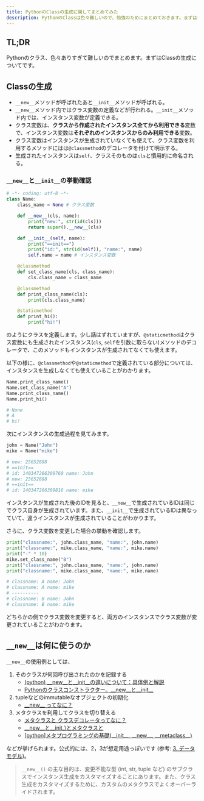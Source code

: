```yaml
---
title: PythonのClassの生成に関してまとめてみた
description: PythonのClassは色々難しいので、勉強のためにまとめておきます。まずはClassの生成に関してです。__new__と__init__を中心にまとめています。
---
```


## TL;DR

Pythonのクラス、色々ありすぎて難しいのでまとめます。まずはClassの生成についてです。

## Classの生成

- `__new__`メソッドが呼ばれたあと`__init__`メソッドが呼ばれる。
- `__new__`メソッド内ではクラス変数の定義などが行われる。`__init__`メソッド内では、インスタンス変数が定義できる。
- クラス変数は、**クラスから作成されたインスタンス全てから利用できる**変数で、インスタンス変数は**それぞれのインスタンスからのみ利用できる**変数。
- クラス変数はインスタンスが生成されていなくても使えて、クラス変数を利用するメソッドにはは`@classmethod`のデコレータを付けて明示する。
- 生成されたインスタンスは`self`、クラスそのものは`cls`と慣用的に命名される。

### `__new__`と`__init__`の挙動確認

```python
# -*- coding: utf-8 -*-
class Name:
    class_name = None # クラス変数

    def __new__(cls, name):
        print("new:", str(id(cls)))
        return super().__new__(cls)

    def __init__(self, name):
        print("==init==")
        print("id:", str(id(self)), "name:", name)
        self.name = name # インスタンス変数

    @classmethod
    def set_class_name(cls, class_name):
        cls.class_name = class_name

    @classmethod
    def print_class_name(cls):
        print(cls.class_name)

    @staticmethod
    def print_hi():
        print("hi!")
```

のようにクラスを定義します。少し話はずれていますが、`@staticmethod`はクラス変数にも生成されたインスタンス(`cls`, `self`を引数に取らない)メソッドのデコレータで、このメソッドもインスタンスが生成されてなくても使えます。

以下の様に、`@classmethod`や`@staticmethod`で定義されている部分については、インスタンスを生成しなくても使えていることがわかります。

```python
Name.print_class_name()
Name.set_class_name("A")
Name.print_class_name()
Name.print_hi()

# None
# A
# hi!
```

次にインスタンスの生成過程を見てみます。

```python
john = Name("John")
mike = Name("mike")

# new: 25652888
# ==init==
# id: 140347266309760 name: John
# new: 25652888
# ==init==
# id: 140347266309816 name: mike
```

インスタンスが生成された後のIDを見ると、`__new__`で生成されているIDは同じでクラス自身が生成されています。また、`__init__`で生成されているIDは異なっていて、違うインスタンスが生成されていることがわかります。

さらに、クラス変数を変更した場合の挙動を確認します。

```python 
print("classname:", john.class_name, "name:", john.name)
print("classname:", mike.class_name, "name:", mike.name)
print("-" * 10)
mike.set_class_name("B")
print("classname:", john.class_name, "name:", john.name)
print("classname:", mike.class_name, "name:", mike.name)

# classname: A name: John
# classname: A name: mike
# ----------
# classname: B name: John
# classname: B name: mike
```

どちらかの側でクラス変数を変更すると、両方のインスタンスでクラス変数が変更されていることがわかります。


## `__new__`は何に使うのか

`__new__`の使用例としては、

1. そのクラスが何回呼び出されたのかを記録する
    - [(python) \_\_new\_\_と\_\_init\_\_の違いについて：具体例と解説](https://babaye.hatenablog.com/entry/2019/07/13/180916)
    - [Pythonのクラスコンストラクター。\_\_new\_\_と\_\_init\_\_](https://it-engineer-info.com/language/python/5686/)
2. tupleなどのimmutableなオブジェクトの初期化
    - [\_\_new\_\_ ってなに？](https://python.ms/new/)
3. メタクラスを利用してクラスを切り替える
    - [メタクラスと
クラスデコレータってなに？](https://python.ms/metaclass/)
    - [\_\_new\_\_と\_\_init\_\とメタクラスと](https://qiita.com/FGtatsuro/items/49f907a809e53b874b18)
    - [[python]メタプログラミングの基礎(\_\_init\_\_, \_\_new\_\_, \_\_metaclass\_\_)](https://dackdive.hateblo.jp/entry/2015/08/02/100000)

などが挙げられます。公式的には、2，3が想定用途っぽいです (参考: [3. データモデル](https://docs.python.org/ja/3/reference/datamodel.html#basic-customization))。

> `__new__()` の主な目的は、変更不能な型 (int, str, tuple など) のサブクラスでインスタンス生成をカスタマイズすることにあります。また、クラス生成をカスタマイズするために、カスタムのメタクラスでよくオーバーライドされます。